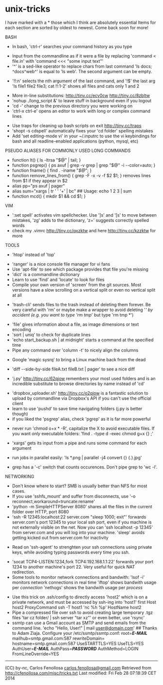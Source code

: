unix-tricks
===========

I have marked with a * those which I think are absolutely essential
Items for each section are sorted by oldest to newest. Come back soon for more!

BASH
* In bash, 'ctrl-r' searches your command history as you type
- Input from the commandline as if it were a file by replacing 
  'command < file.in' with 'command <<< "some input text"'
- '^' is a sed-like operator to replace chars from last command 
  'ls docs; ^docs^web^' is equal to 'ls web'. The second argument can be empty.
* '!!:n' selects the nth argument of the last command, and '!$' the last arg
  'ls file1 file2 file3; cat !!:1-2' shows all files and cats only 1 and 2
- More in-line substitutions: http://tiny.cc/ecv0cw http://tiny.cc/8zbltw
- 'nohup ./long_script &' to leave stuff in background even if you logout
- 'cd -' change to the previous directory you were working on
- 'ctrl-x ctrl-e' opens an editor to work with long or complex command lines
* Use traps for cleaning up bash scripts on exit http://tiny.cc/traps
* 'shopt -s cdspell' automatically fixes your 'cd folder' spelling mistakes
* Add 'set editing-mode vi' in your ~/.inputrc to use the vi keybindings 
  for bash and all readline-enabled applications (python, mysql, etc)


PSEUDO ALIASES FOR COMMONLY USED LONG COMMANDS
- function lt() { ls -ltrsa "$@" | tail; }
- function psgrep() { ps axuf | grep -v grep | grep "$@" -i --color=auto; }
- function fname() { find . -iname "*$@*"; }
- function remove_lines_from() { grep -F -x -v -f $2 $1; }
  removes lines from $1 if they appear in $2
- alias pp="ps axuf | pager"
- alias sum="xargs | tr ' ' '+' | bc" ## Usage: echo 1 2 3 | sum
- function mcd() { mkdir $1 && cd $1; }


VIM
- ':set spell' activates vim spellchecker. Use ']s' and '[s' to move between
  mistakes, 'zg' adds to the dictionary, 'z=' suggests correctly spelled words
- check my .vimrc http://tiny.cc/qxzktw and here http://tiny.cc/kzzktw for more


TOOLS
* 'htop' instead of 'top'
- 'ranger' is a nice console file manager for vi fans
- Use 'apt-file' to see which package provides that file you're missing
- 'dict' is a commandline dictionary
- Learn to use 'find' and 'locate' to look for files
- Compile your own version of 'screen' from the git sources. Most versions
  have a slow scrolling on a vertical split or even no vertical split at all
* 'trash-cli' sends files to the trash instead of deleting them forever. 
  Be very careful with 'rm' or maybe make a wrapper to avoid deleting '*' by
  accident (e.g. you want to type 'rm tmp*' but type 'rm tmp *')
- 'file' gives information about a file, as image dimensions or text encoding
- 'sort | uniq' to check for duplicate lines
- 'echo start_backup.sh | at midnight' starts a command at the specified time
- Pipe any command over 'column -t' to nicely align the columns
* Google 'magic sysrq' to bring a Linux machine back from the dead
- 'diff --side-by-side fileA.txt fileB.txt | pager' to see a nice diff
* 'j.py' http://tiny.cc/62qjow remembers your most used folders and is an 
  incredible substitute to browse directories by name instead of 'cd' 
- 'dropbox_uploader.sh' http://tiny.cc/o2qjow is a fantastic solution to 
  upload by commandline via Dropbox's API if you can't use the official client
- learn to use 'pushd' to save time navigating folders (j.py is better though)
- if you liked the 'psgrep' alias, check 'pgrep' as it is far more powerful
* never run 'chmod o+x * -R', capitalize the X to avoid executable files. If
  you want _only_ executable folders: 'find . -type d -exec chmod g+x {} \;'
- 'xargs' gets its input from a pipe and runs some command for each argument
* run jobs in parallel easily: 'ls *.png | parallel -j4 convert {} {.}.jpg'
- grep has a '-c' switch that counts occurences. Don't pipe grep to 'wc -l'.


NETWORKING
- Don't know where to start? SMB is usually better than NFS for most cases.
- If you use 'sshfs_mount' and suffer from disconnects, use 
  '-o reconnect,workaround=truncate:rename'
- 'python -m SimpleHTTPServer 8080' shares all the files in the current 
  folder over HTTP, port 8080
- 'ssh -R 12345:localhost:22 server.com "sleep 1000; exit"' forwards 
  server.com's port 12345 to your local ssh port, even if you machine 
  is not externally visible on the net. 
  Now you can 'ssh localhost -p 12345' from server.com and you will 
  log into your machine. 
  'sleep' avoids getting kicked out from server.com for inactivity
* Read on 'ssh-agent' to strenghten your ssh connections using private keys, 
  while avoiding typing passwords every time you ssh.
- 'socat TCP4-LISTEN:1234,fork TCP4:192.168.1.1:22' forwards your port
  1234 to another machine's port 22. Very useful for quick NAT redirection.
- Some tools to monitor network connections and bandwith:
  'lsof -i' monitors network connections in real time
  'iftop' shows bandwith usage per *connection*
  'nethogs' shows the bandwith usage per *process*
* Use this trick on .ssh/config to directly access 'host2' which is on a private 
  network, and must be accessed by ssh-ing into 'host1' first
  Host host2
      ProxyCommand ssh -T host1 'nc %h %p'
  	  HostName host2
* Pipe a compressed file over ssh to avoid creating large temporary .tgz files
  'tar cz folder/ | ssh server "tar xz"' or even better, use 'rsync'
* ssmtp can use a Gmail account as SMTP and send emails from the command line.
  'echo "Hello, User!" | mail user@domain.com' ## Thanks to Adam Ziaja.
  Configure your /etc/ssmtp/ssmtp.conf:
      root=***E-MAIL***
      mailhub=smtp.gmail.com:587
      rewriteDomain=
      hostname=smtp.gmail.com:587
      UseSTARTTLS=YES
      UseTLS=YES
      AuthUser=***E-MAIL***
      AuthPass=***PASSWORD***
      AuthMethod=LOGIN
      FromLineOverride=YES

------------------------------------------------------------------------------                                    

(CC) by-nc, Carlos Fenollosa <carlos.fenollosa@gmail.com>
Retrieved from http://cfenollosa.com/misc/tricks.txt
Last modified: Fri Feb 28 07:18:39 CET 2014
